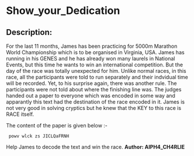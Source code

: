 
# Show_your_Dedication
## Description:
For the last 11 months, James has been practicing for 5000m Marathon World Championship which is to be organised in Virginia, USA. James has running in his GENES and he has already won many laurels in National Events,
but this time he wants to win an international competition. But the day of the race was totally unexpected for him. Unlike normal races, in this race,
all the participants were told to run separately and their indvidual time will be recorded. Yet, to his surprise again, there was another rule. The participants were not told about 
where the finishing line was. The judges handed out a paper to everyone which was encoded in some way and apparantly this text had the destination of the race encoded in it.
James is not very good in solving cryptics but he knew that the KEY to this race is RACE itself.

The content of the paper is given below :- 
```
 powv wlck zs JICLQaFRNH
```
Help James to decode the text and win the race.
**Author: AlPH4_CH4RLIE**


